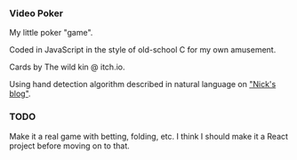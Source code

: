 ### Video Poker

My little poker "game".

Coded in JavaScript in the style of old-school C for my own amusement.

Cards by The wild kin @ itch.io.

Using hand detection algorithm described in natural language on ["Nick's blog"](https://nsayer.blogspot.com/2007/07/algorithm-for-evaluating-poker-hands.html).


### TODO

Make it a real game with betting, folding, etc. I think I should make it a React project before moving on to that.

